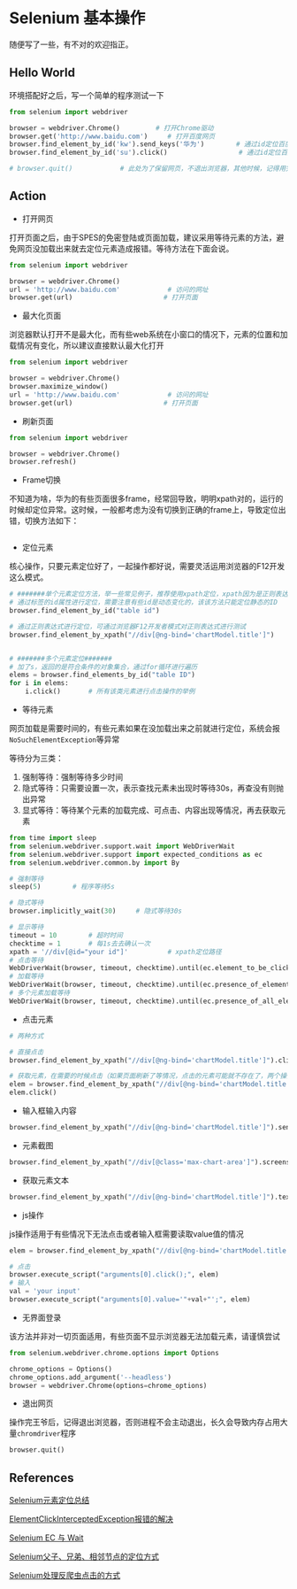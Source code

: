 # Selenium 基本操作

随便写了一些，有不对的欢迎指正。

## Hello World

环境搭配好之后，写一个简单的程序测试一下

```python
from selenium import webdriver

browser = webdriver.Chrome()         # 打开Chrome驱动
browser.get('http://www.baidu.com')     # 打开百度网页
browser.find_element_by_id('kw').send_keys('华为')        # 通过id定位百度的输入框元素kw，并输入查找的内容
browser.find_element_by_id('su').click()                  # 通过id定位百度的查找按钮，并模拟点击

# browser.quit()            # 此处为了保留网页，不退出浏览器，其他时候，记得用完退出，避免进程过多
```



## Action

- 打开网页

打开页面之后，由于SPES的免密登陆或页面加载，建议采用等待元素的方法，避免网页没加载出来就去定位元素造成报错。等待方法在下面会说。

```python
from selenium import webdriver

browser = webdriver.Chrome()
url = 'http://www.baidu.com'			# 访问的网址
browser.get(url)					   # 打开页面
```



- 最大化页面

浏览器默认打开不是最大化，而有些web系统在小窗口的情况下，元素的位置和加载情况有变化，所以建议直接默认最大化打开

```python
from selenium import webdriver

browser = webdriver.Chrome()
browser.maximize_window()
url = 'http://www.baidu.com'			# 访问的网址
browser.get(url)					   # 打开页面
```



- 刷新页面

```python
from selenium import webdriver

browser = webdriver.Chrome()
browser.refresh()
```



- Frame切换

不知道为啥，华为的有些页面很多frame，经常回导致，明明xpath对的，运行的时候却定位异常。这时候，一般都考虑为没有切换到正确的frame上，导致定位出错，切换方法如下：

```python

```



- 定位元素

核心操作，只要元素定位好了，一起操作都好说，需要灵活运用浏览器的F12开发这么模式。

```python
# #######单个元素定位方法，举一些常见例子，推荐使用xpath定位，xpath因为是正则表达式，最灵活#######
# 通过标签的id属性进行定位，需要注意有些id是动态变化的，该该方法只能定位静态的ID
browser.find_element_by_id("table id")

# 通过正则表达式进行定位，可通过浏览器F12开发者模式对正则表达式进行测试
browser.find_element_by_xpath("//div[@ng-bind='chartModel.title']")


# #######多个元素定位#######
# 加了s，返回的是符合条件的对象集合，通过for循环进行遍历
elems = browser.find_elements_by_id("table ID")
for i in elems:
    i.click()		# 所有该类元素进行点击操作的举例
```



- 等待元素

网页加载是需要时间的，有些元素如果在没加载出来之前就进行定位，系统会报`NoSuchElementException`等异常

等待分为三类：

1. 强制等待：强制等待多少时间
2. 隐式等待：只需要设置一次，表示查找元素未出现时等待30s，再查没有则抛出异常
3. 显式等待：等待某个元素的加载完成、可点击、内容出现等情况，再去获取元素

```python
from time import sleep
from selenium.webdriver.support.wait import WebDriverWait
from selenium.webdriver.support import expected_conditions as ec
from selenium.webdriver.common.by import By

# 强制等待
sleep(5)		# 程序等待5s

# 隐式等待
browser.implicitly_wait(30)		# 隐式等待30s

# 显示等待
timeout = 10		# 超时时间
checktime = 1		# 每1s去去确认一次
xpath = '//div[@id="your id"]'			# xpath定位路径
# 点击等待
WebDriverWait(browser, timeout, checktime).until(ec.element_to_be_clickable((By.XPATH, xpath)))
# 加载等待
WebDriverWait(browser, timeout, checktime).until(ec.presence_of_element_located((By.XPATH, xpath)))
# 多个元素加载等待
WebDriverWait(browser, timeout, checktime).until(ec.presence_of_all_elements_located((By.XPATH, xpath)))
```



- 点击元素

```python
# 两种方式

# 直接点击
browser.find_element_by_xpath("//div[@ng-bind='chartModel.title']").click

# 获取元素，在需要的时候点击（如果页面刷新了等情况，点击的元素可能就不存在了，两个操作最好不要离太远）
elem = browser.find_element_by_xpath("//div[@ng-bind='chartModel.title']")
elem.click()
```



- 输入框输入内容

```python
browser.find_element_by_xpath("//div[@ng-bind='chartModel.title']").send_keys('your content')
```



- 元素截图

```python
browser.find_element_by_xpath("//div[@class='max-chart-area']").screenshot('图片保存路径.png')
```



- 获取元素文本

```python
browser.find_element_by_xpath("//div[@ng-bind='chartModel.title']").text()
```



- js操作

js操作适用于有些情况下无法点击或者输入框需要读取value值的情况

```python
elem = browser.find_element_by_xpath("//div[@ng-bind='chartModel.title']")

# 点击
browser.execute_script("arguments[0].click();", elem)
# 输入
val = 'your input'
browser.execute_script("arguments[0].value='"+val+"';", elem)
```



- 无界面登录

该方法并非对一切页面适用，有些页面不显示浏览器无法加载元素，请谨慎尝试

```python
from selenium.webdriver.chrome.options import Options

chrome_options = Options()
chrome_options.add_argument('--headless')
browser = webdriver.Chrome(options=chrome_options)
```



- 退出网页

操作完王爷后，记得退出浏览器，否则进程不会主动退出，长久会导致内存占用大量`chromdriver`程序

```python
browser.quit()
```



## References

[Selenium元素定位总结](https://www.cnblogs.com/malus-fish/p/12441849.html)

[ElementClickInterceptedException报错的解决](https://blog.csdn.net/WanYu_Lss/article/details/84137519)

[Selenium EC 与 Wait](https://blog.csdn.net/weixin_41733260/article/details/88982268)

[Selenium父子、兄弟、相邻节点的定位方式](https://blog.csdn.net/huilan_same/article/details/52541680)

[Selenium处理反爬虫点击的方式](https://blog.csdn.net/lly1122334/article/details/103504169)


